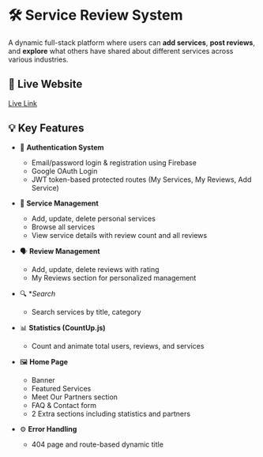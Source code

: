 # 🛠️ Service Review System

A dynamic full-stack platform where users can **add services**, **post reviews**, and **explore** what others have shared about different services across various industries.



## 🔗 Live Website
[Live Link](https://your-deployment-url.com)

## 💡 Key Features

- 🔐 **Authentication System**
  - Email/password login & registration using Firebase
  - Google OAuth Login
  - JWT token-based protected routes (My Services, My Reviews, Add Service)

- 🧾 **Service Management**
  - Add, update, delete personal services
  - Browse all services
  - View service details with review count and all reviews

- 🗣️ **Review Management**
  - Add, update, delete reviews with rating
  - My Reviews section for personalized management

- 🔍 **Search*
  - Search services by title, category


- 📊 **Statistics (CountUp.js)**
  - Count and animate total users, reviews, and services

- 🖼️ **Home Page**
  - Banner
  - Featured Services
  - Meet Our Partners section
  - FAQ & Contact form
  - 2 Extra sections including statistics and partners

- ⚙️ **Error Handling**
  - 404 page and route-based dynamic title

